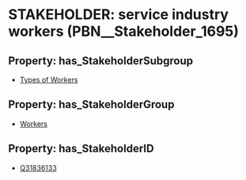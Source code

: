 # STAKEHOLDER: __service industry workers__ (PBN__Stakeholder_1695)

## Property: has_StakeholderSubgroup

* [Types of Workers](PBN__StakeholderSubgroup_22)

## Property: has_StakeholderGroup

* [Workers](PBN__StakeholderGroup_2)

## Property: has_StakeholderID

* [Q31836133](Q31836133)

